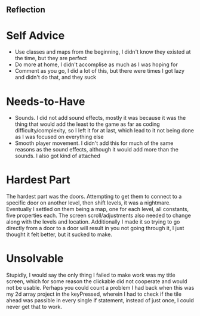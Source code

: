 ## Reflection

# Self Advice
- Use classes and maps from the beginning, I didn't know they existed at the time, but they are perfect
- Do more at home, I didn't accomplise as much as I was hoping for
- Comment as you go, I did a lot of this, but there were times I got lazy and didn't do that, and they suck

# Needs-to-Have
- Sounds. I did not add sound effects, mostly it was because it was the thing that would add the least to the game as far as coding difficulty/complexity, so I left it for at last, which lead to it not being done as I was focused on everything else
- Smooth player movement. I didn't add this for much of the same reasons as the sound effects, although it would add more than the sounds. I also got kind of attached

# Hardest Part
The hardest part was the doors. Attempting to get them to connect to a specific door on another level, then shift levels, it was a nightmare. Eventually I settled on them being a map, one for each level, all constants, five properties each. The screen scroll/adjustments also needed to change along with the levels and location. Additionally I made it so trying to go directly from a door to a door will result in you not going through it, I just thought it felt better, but it sucked to make. 

# Unsolvable
Stupidly, I would say the only thing I failed to make work was my title screen, which for some reason the clickable did not cooperate and would not be usable. Perhaps you could count a problem I had back when this was my 2d array project in the keyPressed, wherein I had to check if the tile ahead was passible in every single if statement, instead of just once, I could never get that to work. 